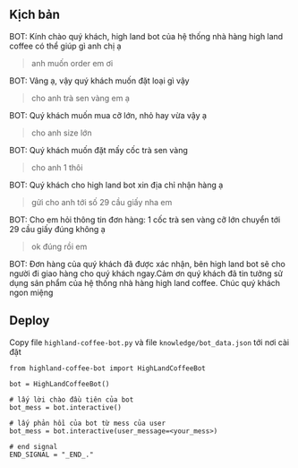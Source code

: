 ## Kịch bản

BOT: Kính chào quý khách, high land bot của hệ thống nhà hàng high land coffee có thể giúp gì anh chị ạ

> anh muốn order em ơi

BOT: Vâng ạ, vậy quý khách muốn đặt loại gì vậy

> cho anh trà sen vàng em ạ

BOT: Quý khách muốn mua cỡ lớn, nhỏ hay vừa vậy ạ

> cho anh size lớn

BOT: Quý khách muốn đặt mấy cốc trà sen vàng

> cho anh 1 thôi

BOT: Quý khách cho high land bot xin địa chỉ nhận hàng ạ

> gửi cho anh tới số 29 cầu giấy nha em

BOT: Cho em hỏi thông tin đơn hàng: 1 cốc trà sen vàng cỡ lớn chuyển tới 29 cầu giấy đúng không ạ

> ok đúng rồi em

BOT: Đơn hàng của quý khách đã được xác nhận, bên high land bot sẽ cho người đi giao hàng cho quý khách ngay.Cảm ơn quý khách đã tin tưởng sử dụng sản phẩm của hệ thống nhà hàng high land coffee. Chúc quý khách ngon miệng


## Deploy

Copy file `highland-coffee-bot.py` và file `knowledge/bot_data.json` tới nơi cài đặt

```text
from highland-coffee-bot import HighLandCoffeeBot

bot = HighLandCoffeeBot()

# lấy lời chào đầu tiên của bot
bot_mess = bot.interactive()

# lấy phản hồi của bot từ mess của user
bot_mess = bot.interactive(user_message=<your_mess>)

# end signal
END_SIGNAL = "_END_."

```
